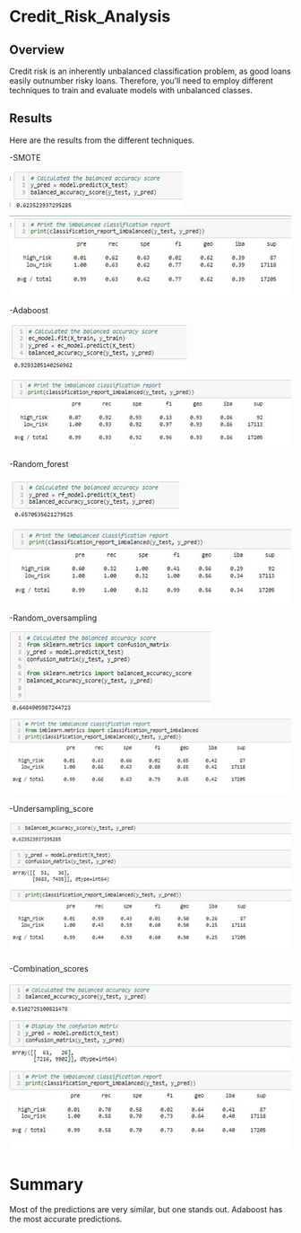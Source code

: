 # Credit_Risk_Analysis

## Overview
Credit risk is an inherently unbalanced classification problem, as good loans easily outnumber risky loans. Therefore, you’ll need to employ different techniques to train and evaluate models with unbalanced classes.


## Results
Here are the results from the different techniques.

-SMOTE

![SMOTE_oversampling](https://github.com/joeapodaca/Credit_Risk_Analysis/blob/main/SMOTE_oversampling.JPG)
![SMOTE_oversampling_report](https://github.com/joeapodaca/Credit_Risk_Analysis/blob/main/SMOTE_oversampling_report.JPG)


-Adaboost

![adaboost](https://github.com/joeapodaca/Credit_Risk_Analysis/blob/main/adaboost.JPG)
![adaboost_report](https://github.com/joeapodaca/Credit_Risk_Analysis/blob/main/adaboost_report.JPG)

-Random_forest

![random_forest](https://github.com/joeapodaca/Credit_Risk_Analysis/blob/main/random_forest.JPG)
![random_forest_report](https://github.com/joeapodaca/Credit_Risk_Analysis/blob/main/random_forest_report.JPG)

-Random_oversampling

![random_oversampling](https://github.com/joeapodaca/Credit_Risk_Analysis/blob/main/random_oversampling.JPG)
![random_oversampling_report](https://github.com/joeapodaca/Credit_Risk_Analysis/blob/main/random_oversampling_report.JPG)


-Undersampling_score

![undersampling_score](https://github.com/joeapodaca/Credit_Risk_Analysis/blob/main/undersampling_score.JPG)

-Combination_scores

![combination_scores](https://github.com/joeapodaca/Credit_Risk_Analysis/blob/main/combination_scores.JPG)


# Summary
Most of the predictions are very similar, but one stands out.  Adaboost has the most accurate predictions.
